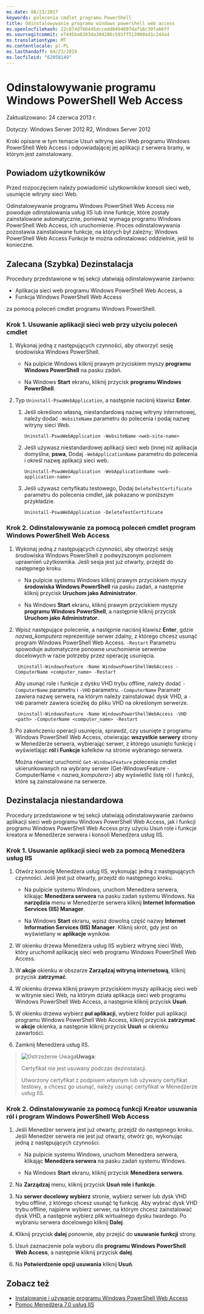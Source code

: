 ```yaml
---
ms.date: 08/23/2017
keywords: polecenia cmdlet programu PowerShell
title: Odinstalowywanie programu windows powershell web access
ms.openlocfilehash: 22c874d766445dccedd8494097daf16c30fa66ff
ms.sourcegitcommit: e7445ba8203da304286c591ff513900ad1c244a4
ms.translationtype: MT
ms.contentlocale: pl-PL
ms.lasthandoff: 04/23/2019
ms.locfileid: "62058149"
---
```

# <a name="uninstall-windows-powershell-web-access"></a>Odinstalowywanie programu Windows PowerShell Web Access

Zaktualizowano: 24 czerwca 2013 r.

Dotyczy: Windows Server 2012 R2, Windows Server 2012

Kroki opisane w tym temacie Usuń witrynę sieci Web programu Windows PowerShell Web Access i odpowiadającej jej aplikacji z serwera bramy, w którym jest zainstalowany.

## <a name="notify-users"></a>Powiadom użytkowników

Przed rozpoczęciem należy powiadomić użytkowników konsoli sieci web, usunięcie witryny sieci Web.

Odinstalowywanie programu Windows PowerShell Web Access nie powoduje odinstalowania usług IIS lub inne funkcje, które zostały zainstalowane automatycznie, ponieważ wymaga programu Windows PowerShell Web Access, ich uruchomienie.
Proces odinstalowywania pozostawia zainstalowane funkcje, na których był zależny; Windows PowerShell Web Access Funkcje te można odinstalować oddzielnie, jeśli to konieczne.

## <a name="recommended-quick-uninstallation"></a>Zalecana (Szybka) Dezinstalacja

Procedury przedstawione w tej sekcji ułatwiają odinstalowywanie zarówno:

- Aplikacja sieci web programu Windows PowerShell Web Access, a
- Funkcja Windows PowerShell Web Access

za pomocą poleceń cmdlet programu Windows PowerShell.

### <a name="step-1-delete-the-web-application-using-cmdlets"></a>Krok 1. Usuwanie aplikacji sieci web przy użyciu poleceń cmdlet

1. Wykonaj jedną z następujących czynności, aby otworzyć sesję środowiska Windows PowerShell.

    -   Na pulpicie Windows kliknij prawym przyciskiem myszy **programu Windows PowerShell** na pasku zadań.

    -   Na Windows **Start** ekranu, kliknij przycisk **programu Windows PowerShell**.

2. Typ `Uninstall-PswaWebApplication`, a następnie naciśnij klawisz **Enter**.
   1. Jeśli określono własną, niestandardową nazwę witryny internetowej, należy dodać `-WebsiteName` parametru do polecenia i podaj nazwę witryny sieci Web.

        `Uninstall-PswaWebApplication -WebsiteName <web-site-name>`
   1. Jeśli używasz niestandardowej aplikacji sieci web (innej niż aplikacja domyślna, **pswa**, Dodaj `-WebApplicationName` parametru do polecenia i określ nazwę aplikacji sieci web.

        `Uninstall-PswaWebApplication -WebApplicationName <web-application-name>`
   1. Jeśli używasz certyfikatu testowego, Dodaj `DeleteTestCertificate` parametru do polecenia cmdlet, jak pokazano w poniższym przykładzie.

        `Uninstall-PswaWebApplication -DeleteTestCertificate`

### <a name="step-2-uninstall-windows-powershell-web-access-using-cmdlets"></a>Krok 2. Odinstalowywanie za pomocą poleceń cmdlet program Windows PowerShell Web Access

1. Wykonaj jedną z następujących czynności, aby otworzyć sesję środowiska Windows PowerShell z podwyższonym poziomem uprawnień użytkownika. Jeśli sesja jest już otwarty, przejdź do następnego kroku.

    -   Na pulpicie systemu Windows kliknij prawym przyciskiem myszy **środowiska Windows PowerShell** na pasku zadań, a następnie kliknij przycisk **Uruchom jako Administrator**.

    -   Na Windows **Start** ekranu, kliknij prawym przyciskiem myszy **programu Windows PowerShell**, a następnie kliknij przycisk **Uruchom jako Administrator**.

1. Wpisz następujące polecenie, a następnie naciśnij klawisz **Enter**, gdzie *nazwa_komputera* reprezentuje serwer zdalny, z którego chcesz usunąć program Windows PowerShell Web Access. `-Restart` Parametru spowoduje automatyczne ponowne uruchomienie serwerów docelowych w razie potrzeby przez operację usunięcia.

        Uninstall-WindowsFeature -Name WindowsPowerShellWebAccess -ComputerName <computer_name> -Restart

    Aby usunąć role i funkcje z dysku VHD trybu offline, należy dodać `-ComputerName` parametru i `-VHD` parametru. `-ComputerName` Parametr zawiera nazwę serwera, na którym należy zainstalować dysk VHD, a `-VHD` parametr zawiera ścieżkę do pliku VHD na określonym serwerze.

        Uninstall-WindowsFeature -Name WindowsPowerShellWebAccess -VHD <path> -ComputerName <computer_name> -Restart

1. Po zakończeniu operacji usunięcia, sprawdź, czy usunięte z programu Windows PowerShell Web Access, otwierając **wszystkie serwery** strony w Menedżerze serwera, wybierając serwer, z którego usunięto funkcję i wyświetlając **ról i Funkcje** kafelków na stronie wybranego serwera.

    Można również uruchomić `Get-WindowsFeature` polecenia cmdlet ukierunkowanych na wybrany serwer (Get-WindowsFeature - ComputerName &lt; *nazwa_komputera*&gt;) aby wyświetlić listę ról i funkcji, które są zainstalowane na serwerze.

## <a name="custom-uninstallation"></a>Dezinstalacja niestandardowa

Procedury przedstawione w tej sekcji ułatwiają odinstalowywanie zarówno aplikacji sieci web programu Windows PowerShell Web Access, jak i funkcji programu Windows PowerShell Web Access przy użyciu Usuń role i funkcje kreatora w Menedżerze serwera i konsoli Menedżera usług IIS.

### <a name="step-1-delete-the-web-application-using-iis-manager"></a>Krok 1. Usuwanie aplikacji sieci web za pomocą Menedżera usług IIS


1. Otwórz konsolę Menedżera usług IIS, wykonując jedną z następujących czynności. Jeśli jest już otwarty, przejdź do następnego kroku.

    -   Na pulpicie systemu Windows, uruchom Menedżera serwera, klikając **Menedżera serwera** na pasku zadań systemu Windows. Na **narzędzia** menu w Menedżerze serwera kliknij **Internet Information Services (IIS) Manager**.

    -   Na Windows **Start** ekranu, wpisz dowolną część nazwy **Internet Information Services (IIS) Manager**. Kliknij skrót, gdy jest on wyświetlany w **aplikacje** wyników.

1. W okienku drzewa Menedżera usług IIS wybierz witrynę sieci Web, który uruchomił aplikację sieci web programu Windows PowerShell Web Access.

1. W **akcje** okienku w obszarze **Zarządzaj witryną internetową**, kliknij przycisk **zatrzymać**.

1. W okienku drzewa kliknij prawym przyciskiem myszy aplikację sieci web w witrynie sieci Web, na którym działa aplikacja sieci web programu Windows PowerShell Web Access, a następnie kliknij przycisk **Usuń**.

1. W okienku drzewa wybierz **pul aplikacji**, wybierz folder puli aplikacji programu Windows PowerShell Web Access, kliknij przycisk **zatrzymać** w **akcje** okienka, a następnie kliknij przycisk  **Usuń** w okienku zawartości.

1. Zamknij Menedżera usług IIS.

> ![Ostrzeżenie Uwaga](images/SecurityNote.jpeg)**Uwaga**:
>
> Certyfikat nie jest usuwany podczas dezinstalacji.
>
> Utworzony certyfikat z podpisem własnym lub używany certyfikat testowy, a chcesz go usunąć, należy usunąć certyfikat w Menedżerze usług IIS.

### <a name="step-2-uninstall-windows-powershell-web-access-using-the-remove-roles-and-features-wizard"></a>Krok 2. Odinstalowywanie za pomocą funkcji Kreator usuwania ról i program Windows PowerShell Web Access

1. Jeśli Menedżer serwera jest już otwarty, przejdź do następnego kroku. Jeśli Menedżer serwera nie jest już otwarty, otwórz go, wykonując jedną z następujących czynności.

    -   Na pulpicie systemu Windows, uruchom Menedżera serwera, klikając **Menedżera serwera** na pasku zadań systemu Windows.

    -   Na Windows **Start** ekranu, kliknij przycisk **Menedżera serwera**.

1. Na **Zarządzaj** menu, kliknij przycisk **Usuń role i funkcje**.

1. Na **serwer docelowy wybierz** stronie, wybierz serwer lub dysk VHD trybu offline, z którego chcesz usunąć tę funkcję. Aby wybrać dysk VHD trybu offline, najpierw wybierz serwer, na którym chcesz zainstalować dysk VHD, a następnie wybierz plik wirtualnego dysku twardego. Po wybraniu serwera docelowego kliknij **Dalej**.

1. Kliknij przycisk **dalej** ponownie, aby przejść do **usuwanie funkcji** strony.

1. Usuń zaznaczenie pola wyboru dla **programu Windows PowerShell Web Access**, a następnie kliknij przycisk **dalej**.

1. Na **Potwierdzenie opcji usuwania** kliknij **Usuń**.

## <a name="see-also"></a>Zobacz też

- [Instalowanie i używanie programu Windows PowerShell Web Access](install-and-use-windows-powershell-web-access.md)
- [Pomoc Menedżera 7.0 usług IIS](https://technet.microsoft.com/library/cc732664.aspx)